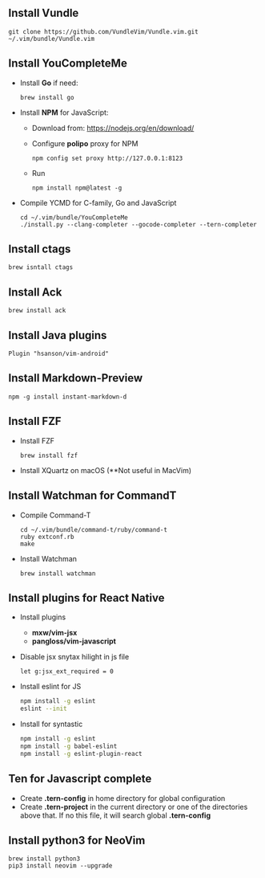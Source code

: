 ## Install Vundle

    git clone https://github.com/VundleVim/Vundle.vim.git ~/.vim/bundle/Vundle.vim

## Install YouCompleteMe

* Install **Go** if need:

    ```
    brew install go
    ```

* Install **NPM** for JavaScript:
  - Download from: https://nodejs.org/en/download/
  - Configure **polipo** proxy for NPM

    ```
    npm config set proxy http://127.0.0.1:8123
    ```

  - Run

    ```
    npm install npm@latest -g
    ```

* Compile YCMD for C-family, Go and JavaScript

    ```
    cd ~/.vim/bundle/YouCompleteMe
    ./install.py --clang-completer --gocode-completer --tern-completer
    ```

## Install **ctags**

    brew isntall ctags

## Install **Ack**

    brew install ack

## Install Java plugins

    Plugin "hsanson/vim-android"

## Install Markdown-Preview

    npm -g install instant-markdown-d

## Install FZF

* Install FZF

    ```vim
    brew install fzf
    ```

* Install XQuartz on macOS (**Not useful in MacVim)

## Install Watchman for CommandT

* Compile Command-T

    ```vim
    cd ~/.vim/bundle/command-t/ruby/command-t
    ruby extconf.rb
    make
    ```

* Install Watchman

    ```vim
    brew install watchman
    ```

## Install plugins for **React Native**

* Install plugins
    - **mxw/vim-jsx**
    - **pangloss/vim-javascript**

* Disable jsx snytax hilight in js file
    ```vim
    let g:jsx_ext_required = 0
    ```
* Install eslint for JS
    ```bash
    npm install -g eslint
    eslint --init
    ```
    
* Install for syntastic
    ```bash
    npm install -g eslint
    npm install -g babel-eslint
    npm install -g eslint-plugin-react
    ```

## Ten for Javascript complete

* Create **.tern-config** in home directory for global configuration
* Create **.tern-project** in the current directory or one of the directories
  above that. If no this file, it will search global **.tern-config**

## Install python3 for NeoVim

  ```shell
  brew install python3
  pip3 install neovim --upgrade
  ```


